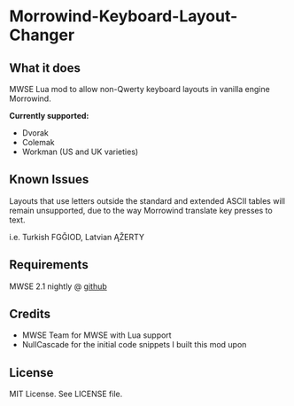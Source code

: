 # Morrowind-Keyboard-Layout-Changer

## What it does ##

MWSE Lua mod to allow non-Qwerty keyboard layouts in vanilla engine Morrowind.

**Currently supported:**

* Dvorak
* Colemak
* Workman (US and UK varieties)

## Known Issues ##

Layouts that use letters outside the standard and extended ASCII tables will remain unsupported, due to the way Morrowind translate key presses to text.

i.e. Turkish FGĞIOD, Latvian ĄŽERTY

## Requirements ##
MWSE 2.1 nightly @ [github](https://github.com/MWSE/MWSE)

## Credits ##
* MWSE Team for MWSE with Lua support
* NullCascade for the initial code snippets I built this mod upon

## License ##

MIT License. See LICENSE file.